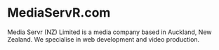 # MediaServR.com

Media Servr (NZ) Limited is a media company based in Auckland, New Zealand. We specialise in web development and video production.

